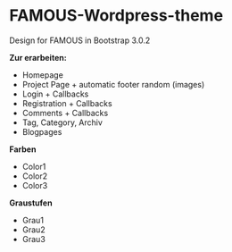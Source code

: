 FAMOUS-Wordpress-theme
======================

Design for FAMOUS in Bootstrap 3.0.2

**Zur erarbeiten:**

- Homepage
- Project Page + automatic footer random (images)
- Login + Callbacks
- Registration + Callbacks
- Comments + Callbacks
- Tag, Category, Archiv
- Blogpages


**Farben**

- Color1
- Color2
- Color3

**Graustufen**

- Grau1
- Grau2
- Grau3
